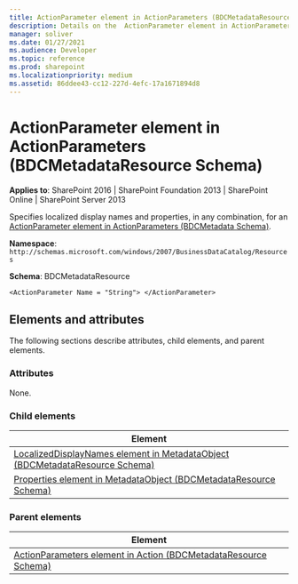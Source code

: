 ```yaml
---
title: ActionParameter element in ActionParameters (BDCMetadataResource Schema)
description: Details on the  ActionParameter element in ActionParameters (BDCMetadataResource Schema).
manager: soliver
ms.date: 01/27/2021
ms.audience: Developer
ms.topic: reference
ms.prod: sharepoint
ms.localizationpriority: medium
ms.assetid: 86ddee43-cc12-227d-4efc-17a1671894d8
---
```


# ActionParameter element in ActionParameters (BDCMetadataResource Schema)

**Applies to**: SharePoint 2016 | SharePoint Foundation 2013 | SharePoint Online | SharePoint Server 2013

Specifies localized display names and properties, in any combination, for an [ActionParameter element in ActionParameters (BDCMetadata Schema)](actionparameter-element-in-actionparameters-bdcmetadata-schema.md).

**Namespace**: `http://schemas.microsoft.com/windows/2007/BusinessDataCatalog/Resources`

**Schema**: BDCMetadataResource

```
<ActionParameter Name = "String"> </ActionParameter>
```

## Elements and attributes

The following sections describe attributes, child elements, and parent elements.

### Attributes

None.

### Child elements

| Element |
| --- |
| [LocalizedDisplayNames element in MetadataObject (BDCMetadataResource Schema)](localizeddisplaynames-element-in-metadataobject-bdcmetadataresource-schema.md) |
| [Properties element in MetadataObject (BDCMetadataResource Schema)](properties-element-in-metadataobject-bdcmetadataresource-schema.md) |

### Parent elements

| Element |
| --- |
| [ActionParameters element in Action (BDCMetadataResource Schema)](actionparameters-element-in-action-bdcmetadataresource-schema.md) |